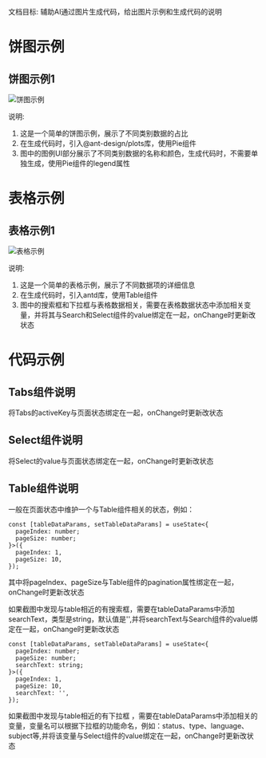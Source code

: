 文档目标: 辅助AI通过图片生成代码，给出图片示例和生成代码的说明

# 饼图示例

## 饼图示例1

![饼图示例](https://shelwinjue.github.io/fe-assets/images/pie-1.png)

说明: 
1. 这是一个简单的饼图示例，展示了不同类别数据的占比
2. 在生成代码时，引入@ant-design/plots库，使用Pie组件
3. 图中的图例UI部分展示了不同类别数据的名称和颜色，生成代码时，不需要单独生成，使用Pie组件的legend属性

# 表格示例

## 表格示例1

![表格示例](https://shelwinjue.github.io/fe-assets/images/table-1.png)

说明:
1. 这是一个简单的表格示例，展示了不同数据项的详细信息
2. 在生成代码时，引入antd库，使用Table组件
3. 图中的搜索框和下拉框与表格数据相关，需要在表格数据状态中添加相关变量，并将其与Search和Select组件的value绑定在一起，onChange时更新改状态

# 代码示例

## Tabs组件说明

将Tabs的activeKey与页面状态绑定在一起，onChange时更新改状态


## Select组件说明

将Select的value与页面状态绑定在一起，onChange时更新改状态

## Table组件说明

一般在页面状态中维护一个与Table组件相关的状态，例如：

```tsx
const [tableDataParams, setTableDataParams] = useState<{
  pageIndex: number;
  pageSize: number;
}>({
  pageIndex: 1,
  pageSize: 10,
});
```

其中将pageIndex、pageSize与Table组件的pagination属性绑定在一起，onChange时更新改状态

如果截图中发现与table相近的有搜索框，需要在tableDataParams中添加searchText，类型是string，默认值是'',并将searchText与Search组件的value绑定在一起，onChange时更新改状态

```tsx
const [tableDataParams, setTableDataParams] = useState<{
  pageIndex: number;
  pageSize: number;
  searchText: string;
}>({
  pageIndex: 1,
  pageSize: 10,
  searchText: '',
});
```

如果截图中发现与table相近的有下拉框 ，需要在tableDataParams中添加相关的变量，变量名可以根据下拉框的功能命名，例如：status、type、language、subject等,并将该变量与Select组件的value绑定在一起，onChange时更新改状态
